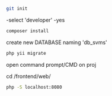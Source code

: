```bash
git init
```

-select 'developer' 
-yes

```bash
composer install
```

create new DATABASE naming 'db_svms'
```bash
php yii migrate
```
open command prompt/CMD on proj

cd <project directory> /frontend/web/

```bash
php -S localhost:8080
```